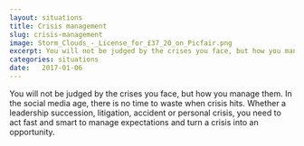 ```yaml
---
layout: situations
title: Crisis management
slug: crisis-management
image: Storm_Clouds_-_License_for_£37_20_on_Picfair.png
excerpt: You will not be judged by the crises you face, but how you manage them. Ashbright has leadership experience in managing crises including restructuring, succession and fatalities.
categories: situations
date:   2017-01-06
---
```


You will not be judged by the crises you face, but how you manage them. In the social media age, there is no time to waste when crisis hits. Whether a leadership succession, litigation, accident or personal crisis, you need to act fast and smart to manage expectations and turn a crisis into an opportunity.
